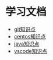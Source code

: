 # 学习文档

- [git知识点](git/index.md)
- [centos知识点](centos/index.md)
- [java知识点](java/index.md)
- [vscode知识点](vscode/index.md)
